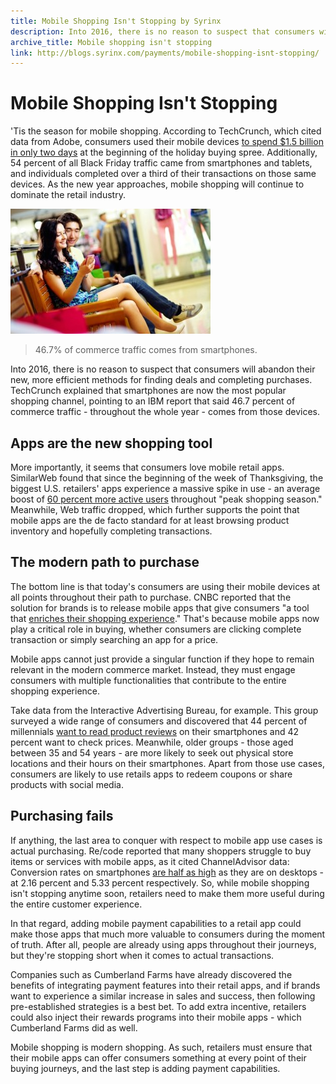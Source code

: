 ```yaml
---
title: Mobile Shopping Isn't Stopping by Syrinx
description: Into 2016, there is no reason to suspect that consumers will abandon their new, more efficient methods for finding deals and completing purchases.
archive_title: Mobile shopping isn't stopping
link: http://blogs.syrinx.com/payments/mobile-shopping-isnt-stopping/
---
```


# Mobile Shopping Isn't Stopping

'Tis the season for mobile shopping. According to TechCrunch, which cited data from Adobe, consumers used their mobile devices [to spend $1.5 billion in only two days](http://techcrunch.com/2015/11/28/thanksgiving-online-sales/#.ksj0q7:CcOb) at the beginning of the holiday buying spree. Additionally, 54 percent of all Black Friday traffic came from smartphones and tablets, and individuals completed over a third of their transactions on those same devices. As the new year approaches, mobile shopping will continue to dominate the retail industry.

![](/assets/img/blog/Mobile-devices-led-sales-figures-during-the-holiday-season-and-there-is-no-reason-to-suspect-that-consumers-will-abandon-these-practices-in-2016.jpg)

> 46.7% of commerce traffic comes from smartphones.

Into 2016, there is no reason to suspect that consumers will abandon their new, more efficient methods for finding deals and completing purchases. TechCrunch explained that smartphones are now the most popular shopping channel, pointing to an IBM report that said 46.7 percent of commerce traffic - throughout the whole year - comes from those devices.

## Apps are the new shopping tool

More importantly, it seems that consumers love mobile retail apps. SimilarWeb found that since the beginning of the week of Thanksgiving, the biggest U.S. retailers' apps experience a massive spike in use - an average boost of [60 percent more active users](http://www.similarweb.com/blog/holiday-shopping-season-heralds-the-year-of-the-app) throughout "peak shopping season." Meanwhile, Web traffic dropped, which further supports the point that mobile apps are the de facto standard for at least browsing product inventory and hopefully completing transactions.

## The modern path to purchase

The bottom line is that today's consumers are using their mobile devices at all points throughout their path to purchase. CNBC reported that the solution for brands is to release mobile apps that give consumers "a tool that [enriches their shopping experience](http://www.cnbc.com/2015/12/09/retail-apps-becoming-more-popular-with-shoppers.html)." That's because mobile apps now play a critical role in buying, whether consumers are clicking complete transaction or simply searching an app for a price.

Mobile apps cannot just provide a singular function if they hope to remain relevant in the modern commerce market. Instead, they must engage consumers with multiple functionalities that contribute to the entire shopping experience.

Take data from the Interactive Advertising Bureau, for example. This group surveyed a wide range of consumers and discovered that 44 percent of millennials [want to read product reviews](http://www.iab.com/news/critical-differences-in-digital-shopping-habits-between-age-groups-identified-by-iab-report/) on their smartphones and 42 percent want to check prices. Meanwhile, older groups - those aged between 35 and 54 years - are more likely to seek out physical store locations and their hours on their smartphones. Apart from those use cases, consumers are likely to use retails apps to redeem coupons or share products with social media.

## Purchasing fails
If anything, the last area to conquer with respect to mobile app use cases is actual purchasing. Re/code reported that many shoppers struggle to buy items or services with mobile apps, as it cited ChannelAdvisor data: Conversion rates on smartphones [are half as high](http://recode.net/2015/11/27/its-officially-time-to-freak-out-if-your-mobile-shopping-site-sucks/) as they are on desktops - at 2.16 percent and 5.33 percent respectively. So, while mobile shopping isn't stopping anytime soon, retailers need to make them more useful during the entire customer experience.

In that regard, adding mobile payment capabilities to a retail app could make those apps that much more valuable to consumers during the moment of truth. After all, people are already using apps throughout their journeys, but they're stopping short when it comes to actual transactions.

Companies such as Cumberland Farms have already discovered the benefits of integrating payment features into their retail apps, and if brands want to experience a similar increase in sales and success, then following pre-established strategies is a best bet. To add extra incentive, retailers could also inject their rewards programs into their mobile apps - which Cumberland Farms did as well.

Mobile shopping is modern shopping. As such, retailers must ensure that their mobile apps can offer consumers something at every point of their buying journeys, and the last step is adding payment capabilities.
